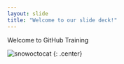 ```yaml
---
layout: slide
title: "Welcome to our slide deck!"
---
```


Welcome to GitHub Training

![snowoctocat](https://octodex.github.com/images/snowoctocat.png)
{: .center}
